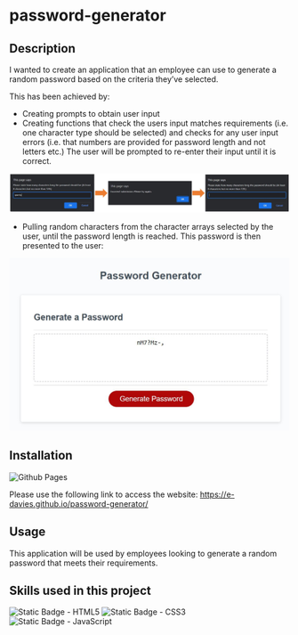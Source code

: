 # password-generator

## Description

I wanted to create an application that an employee can use to generate a random password based on the criteria they’ve selected.

This has been achieved by:
* Creating prompts to obtain user input
* Creating functions that check the users input matches requirements (i.e. one character type should be selected) and checks for any user input errors (i.e. that numbers are provided for password length and not letters etc.) The user will be prompted to re-enter their input until it is correct. 

![screenshot of application asking user for valid input](./images/user-error.JPG) 

* Pulling random characters from the character arrays selected by the user, until the password length is reached. This password is then presented to the user:

![screenshot of password presented to the user on the browser](./images/generated-password.JPG)



## Installation

![Github Pages](https://img.shields.io/badge/github%20pages-121013?style=for-the-badge&logo=github&logoColor=white)

Please use the following link to access the website: https://e-davies.github.io/password-generator/

## Usage

This application will be used by employees looking to generate a random password that meets their requirements.

## Skills used in this project

![Static Badge - HTML5](https://img.shields.io/badge/HTML5-E34F26?style=for-the-badge&logo=html5&logoColor=white)
![Static Badge - CSS3](https://img.shields.io/badge/CSS3-1572B6?style=for-the-badge&logo=css3&logoColor=white)
![Static Badge - JavaScript](https://img.shields.io/badge/JavaScript-323330?style=for-the-badge&logo=javascript&logoColor=F7DF1E)

